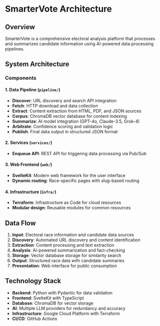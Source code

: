 # SmarterVote Architecture

## Overview

SmarterVote is a comprehensive electoral analysis platform that processes and summarizes candidate information using AI-powered data processing pipelines.

## System Architecture

### Components

#### 1. Data Pipeline (`pipeline/`)
- **Discover**: URL discovery and search API integration
- **Fetch**: HTTP download and data collection
- **Extract**: Content extraction from HTML, PDF, and JSON sources
- **Corpus**: ChromaDB vector database for content indexing
- **Summarize**: AI model integration (GPT-4o, Claude-3.5, Grok-4)
- **Arbitrate**: Confidence scoring and validation logic
- **Publish**: Final data output in structured JSON format

#### 2. Services (`services/`)
- **Enqueue API**: REST API for triggering data processing via Pub/Sub

#### 3. Web Frontend (`web/`)
- **SvelteKit**: Modern web framework for the user interface
- **Dynamic routing**: Race-specific pages with slug-based routing

#### 4. Infrastructure (`infra/`)
- **Terraform**: Infrastructure as Code for cloud resources
- **Modular design**: Reusable modules for common resources

## Data Flow

1. **Input**: Electoral race information and candidate data sources
2. **Discovery**: Automated URL discovery and content identification
3. **Extraction**: Content processing and text extraction
4. **Analysis**: AI-powered summarization and fact-checking
5. **Storage**: Vector database storage for similarity search
6. **Output**: Structured race data with candidate summaries
7. **Presentation**: Web interface for public consumption

## Technology Stack

- **Backend**: Python with Pydantic for data validation
- **Frontend**: SvelteKit with TypeScript
- **Database**: ChromaDB for vector storage
- **AI**: Multiple LLM providers for redundancy and accuracy
- **Infrastructure**: Google Cloud Platform with Terraform
- **CI/CD**: GitHub Actions